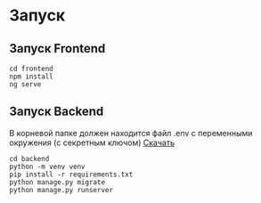 # Запуск

## Запуск Frontend

```shell
cd frontend
npm install
ng serve
```

## Запуск Backend

В корневой папке должен находится файл .env с переменными окружения (с секретным
ключом) [Скачать](https://drive.google.com/u/0/uc?id=1IBwtbkCgHzMYeeFAwOST3QOeyXcn9GSL&export=download)

```shell
cd backend
python -m venv venv
pip install -r requirements.txt
python manage.py migrate
python manage.py runserver
```
